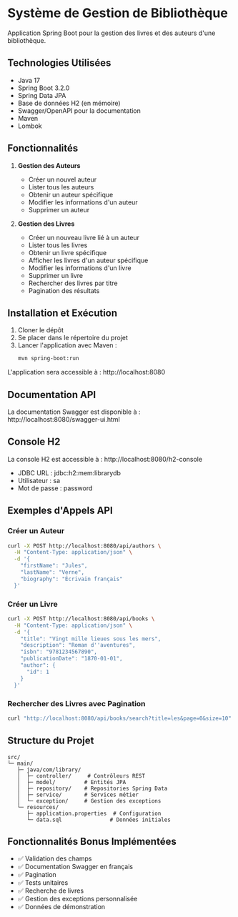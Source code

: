 # Système de Gestion de Bibliothèque

Application Spring Boot pour la gestion des livres et des auteurs d'une bibliothèque.

## Technologies Utilisées

- Java 17
- Spring Boot 3.2.0
- Spring Data JPA
- Base de données H2 (en mémoire)
- Swagger/OpenAPI pour la documentation
- Maven
- Lombok

## Fonctionnalités

1. **Gestion des Auteurs**
   - Créer un nouvel auteur
   - Lister tous les auteurs
   - Obtenir un auteur spécifique
   - Modifier les informations d'un auteur
   - Supprimer un auteur

2. **Gestion des Livres**
   - Créer un nouveau livre lié à un auteur
   - Lister tous les livres
   - Obtenir un livre spécifique
   - Afficher les livres d'un auteur spécifique
   - Modifier les informations d'un livre
   - Supprimer un livre
   - Rechercher des livres par titre
   - Pagination des résultats

## Installation et Exécution

1. Cloner le dépôt
2. Se placer dans le répertoire du projet
3. Lancer l'application avec Maven :
   ```bash
   mvn spring-boot:run
   ```

L'application sera accessible à : http://localhost:8080

## Documentation API

La documentation Swagger est disponible à : http://localhost:8080/swagger-ui.html

## Console H2

La console H2 est accessible à : http://localhost:8080/h2-console
- JDBC URL : jdbc:h2:mem:librarydb
- Utilisateur : sa
- Mot de passe : password

## Exemples d'Appels API

### Créer un Auteur

```bash
curl -X POST http://localhost:8080/api/authors \
  -H "Content-Type: application/json" \
  -d '{
    "firstName": "Jules",
    "lastName": "Verne",
    "biography": "Écrivain français"
  }'
```

### Créer un Livre

```bash
curl -X POST http://localhost:8080/api/books \
  -H "Content-Type: application/json" \
  -d '{
    "title": "Vingt mille lieues sous les mers",
    "description": "Roman d''aventures",
    "isbn": "9781234567890",
    "publicationDate": "1870-01-01",
    "author": {
      "id": 1
    }
  }'
```

### Rechercher des Livres avec Pagination

```bash
curl "http://localhost:8080/api/books/search?title=les&page=0&size=10"
```

## Structure du Projet

```
src/
└─ main/
   ├─ java/com/library/
   │  ├─ controller/     # Contrôleurs REST
   │  ├─ model/         # Entités JPA
   │  ├─ repository/    # Repositories Spring Data
   │  ├─ service/       # Services métier
   │  └─ exception/     # Gestion des exceptions
   └─ resources/
      ├─ application.properties  # Configuration
      └─ data.sql               # Données initiales
```

## Fonctionnalités Bonus Implémentées

- ✅ Validation des champs
- ✅ Documentation Swagger en français
- ✅ Pagination
- ✅ Tests unitaires
- ✅ Recherche de livres
- ✅ Gestion des exceptions personnalisée
- ✅ Données de démonstration
